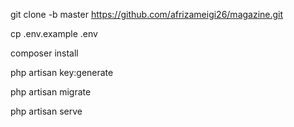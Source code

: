 git clone -b master https://github.com/afrizameigi26/magazine.git

cp .env.example .env

composer install

php artisan key:generate

php artisan migrate

php artisan serve
